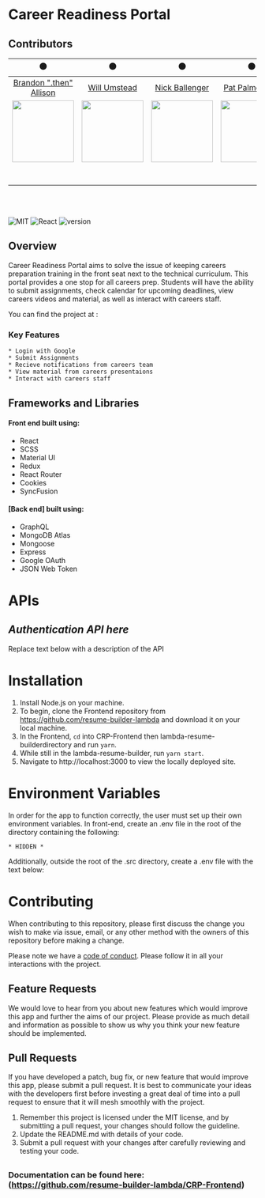 # Career Readiness Portal

## Contributors

 ⚫️ | ⚫️ | ⚫️ | ⚫️ | ⚫️ | ️️⚫️
 :---: | :---: | :---: | :---: | :---: | :---: 
 [Brandon ".then" Allison](https://github.com/BrandonJAllison) | [Will Umstead](https://github.com/brellin) | [Nick Ballenger](https://github.com/Nick-Ballenger) | [Pat Palmerston](https://github.com/patpalmerston) | [Brandi Bailey](https://github.com/blubrandi) | [Darren "OAuth" Richardson](https://github.com/AntonioUniverse)
 [<img src="https://avatars1.githubusercontent.com/u/47340734?s=460&v=4" width = "125" />](https://github.com/BrandonJAllison) | [<img src="https://avatars2.githubusercontent.com/u/46138601?s=460&v=4" width = "125" />](https://willujr.com) | [<img src="https://avatars3.githubusercontent.com/u/46663387?s=460&v=4" width = "125" />](https://github.com/Nick-Ballenger) | [<img src="https://avatars2.githubusercontent.com/u/45890605?s=460&v=4" width = "125" />](https://github.com/patpalmerston) | [<img src="https://avatars2.githubusercontent.com/u/17956418?s=460&v=4" width = "125" />](https://github.com/blubrandi) | [<img src="https://avatars0.githubusercontent.com/u/43352876?s=460&v=4" width = "125" />](https://github.com/AntonioUniverse)     
 [<img src="https://github.com/favicon.ico" width="15"> ](https://github.com/BrandonJAllison) | [<img src="https://github.com/favicon.ico" width="15"> ](https://github.com/brellin) | [<img src="https://github.com/favicon.ico" width="15"> ](https://github.com/Nick-Ballenger) | [<img src="https://github.com/favicon.ico" width="15"> ](https://github.com/patpalmerston) | [<img src="https://github.com/favicon.ico" width="15"> ](https://github.com/blubrandi) | [<img src="https://github.com/favicon.ico" width="15"> ](https://github.com/AntonioUniverse)       
 [ <img src="https://static.licdn.com/sc/h/al2o9zrvru7aqj8e1x2rzsrca" width="15"> ](https://www.linkedin.com/in/brandon-allison-129987124/) | [ <img src="https://static.licdn.com/sc/h/al2o9zrvru7aqj8e1x2rzsrca" width="15"> ](https://www.linkedin.com/in/brellin) | [ <img src="https://static.licdn.com/sc/h/al2o9zrvru7aqj8e1x2rzsrca" width="15"> ](https://www.linkedin.com/in/nicholas-ballenger-b7704982) | [ <img src="https://static.licdn.com/sc/h/al2o9zrvru7aqj8e1x2rzsrca" width="15"> ](https://www.linkedin.com/in/patpalmerston) | [ <img src="https://static.licdn.com/sc/h/al2o9zrvru7aqj8e1x2rzsrca" width="15"> ](https://www.linkedin.com/in/brandi-b-31323842) | [ <img src="https://static.licdn.com/sc/h/al2o9zrvru7aqj8e1x2rzsrca" width="15"> ](https://www.linkedin.com/in/darren-richardson-86635817b)

<br>
<br>

![MIT](https://img.shields.io/packagist/l/doctrine/orm.svg)
![React](https://img.shields.io/badge/react-v16.7.0--alpha.2-blue.svg)
![version](https://img.shields.io/badge/Version-1.0.0-red.svg)

## Overview

Career Readiness Portal aims to solve the issue of keeping careers preparation training in the front seat next to the technical curriculum.  This portal provides a one stop for all careers prep.  Students will have the ability to submit assignments, check calendar for upcoming deadlines, view careers videos and material, as well as interact with careers staff.  

You can find the project at :

### Key Features

    * Login with Google
    * Submit Assignments
    * Recieve notifications from careers team
    * View material from careers presentaions
    * Interact with careers staff

## Frameworks and Libraries
#### Front end built using:
* React
* SCSS
* Material UI
* Redux
* React Router
* Cookies
* SyncFusion

#### [Back end] built using:
* GraphQL
* MongoDB Atlas
* Mongoose
* Express
* Google OAuth
* JSON Web Token

# APIs

## _Authentication API here_

Replace text below with a description of the API

# Installation

1. Install Node.js on your machine. 
2. To begin, clone the Frontend repository from https://github.com/resume-builder-lambda and download it on your local machine.  
3. In the Frontend, `cd` into CRP-Frontend then lambda-resume-builderdirectory and run `yarn`. 
4. While still in the lambda-resume-builder, run `yarn start`. 
5. Navigate to http://localhost:3000 to view the locally deployed site.

# Environment Variables

In order for the app to function correctly, the user must set up their own environment variables. In front-end, create an .env file in the root of the directory containing the following:

    * HIDDEN *
    
 Additionally, outside the root of the .src directory, create a .env file with the text below:

# Contributing

When contributing to this repository, please first discuss the change you wish to make via issue, email, or any other method with the owners of this repository before making a change.

Please note we have a [code of conduct](./CODE_OF_CONDUCT.md). Please follow it in all your interactions with the project.

## Feature Requests

We would love to hear from you about new features which would improve this app and further the aims of our project. Please provide as much detail and information as possible to show us why you think your new feature should be implemented.

## Pull Requests

If you have developed a patch, bug fix, or new feature that would improve this app, please submit a pull request. It is best to communicate your ideas with the developers first before investing a great deal of time into a pull request to ensure that it will mesh smoothly with the project.

1. Remember this project is licensed under the MIT license, and by submitting a pull request, your changes should follow the guideline.
2. Update the README.md with details of your code.
3. Submit a pull request with your changes after carefully reviewing and testing your code.
##
### Documentation can be found here: (https://github.com/resume-builder-lambda/CRP-Frontend)
